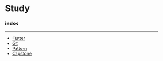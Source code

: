 # Study

### index
___

- [Flutter](Study_Flutter.md)
- [Git](Study_Git.md)
- [Pattern](Study_Pattern.md)
- [Capstone](Study_Capstone.md)
